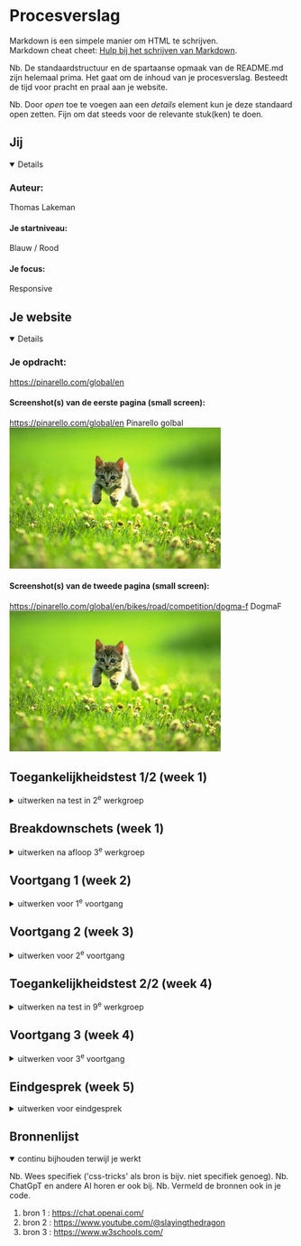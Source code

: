 # Procesverslag
Markdown is een simpele manier om HTML te schrijven.  
Markdown cheat cheet: [Hulp bij het schrijven van Markdown](https://github.com/adam-p/markdown-here/wiki/Markdown-Cheatsheet).

Nb. De standaardstructuur en de spartaanse opmaak van de README.md zijn helemaal prima. Het gaat om de inhoud van je procesverslag. Besteedt de tijd voor pracht en praal aan je website.

Nb. Door *open* toe te voegen aan een *details* element kun je deze standaard open zetten. Fijn om dat steeds voor de relevante stuk(ken) te doen.





## Jij

<details open>

  ### Auteur:
  Thomas Lakeman

  #### Je startniveau:
  Blauw / Rood

  #### Je focus:
  Responsive
 
</details>





## Je website

<details open>

  ### Je opdracht:
  https://pinarello.com/global/en 

  #### Screenshot(s) van de eerste pagina (small screen): 
 https://pinarello.com/global/en Pinarello golbal 
  <img src="readme-images/dummy-plaatje.jpg" width="375px" alt="omschrijving van de pagina">

  #### Screenshot(s) van de tweede pagina (small screen):
  https://pinarello.com/global/en/bikes/road/competition/dogma-f DogmaF
  <img src="readme-images/dummy-plaatje.jpg" width="375px" alt="omschrijving van de pagina">
 
</details>



## Toegankelijkheidstest 1/2 (week 1)

<details>
  <summary>uitwerken na test in 2<sup>e</sup> werkgroep</summary>

  ### Bevindingen
  Ik heb de toegankelijk getest van de Pinarello website. 
  Wat ik heb ervaren is dat de voice over heel snel eigenlijk veel te snel de linkjes voor las. 
  ik heb die toen meteen langzamer gezet om het beter te kunnen volgen. Het is heel lastig om te volgen en eigenlijk niet te doen.

</details>


## Breakdownschets (week 1)

<details>
  <summary>uitwerken na afloop 3<sup>e</sup> werkgroep</summary>

   ### Bevindingen
Ik heb deze week gekeken naar de opbouw van mijn html en gekeken of er nog onerdelen verbeterd moesten worden of nog niet semantisch correct waren. Om daar bij te helpen heb ik een break down schets gemaakt van de pagina. Dit hebben we gedaan om snel een overzicht te krijgen waar je gobaal welke code waar voor nodig hebt. 

  ### de hele pagina: 
  <img src="readme-images/Schets1" width="375px" alt="breakdown van de hele pagina">
</details>





## Voortgang 1 (week 2)

<details>
  <summary>uitwerken voor 1<sup>e</sup> voortgang</summary>

  ### Stand van zaken
  Waar ik vooral deze week tegen aan liep was het maken van de navigatie. Ik had de code genomen uit de flexbox opdracht die we moesten maken en probeerde die om te bouwen naar wat toepasselijk was voor mij. Ook heb ik samen met Lin mijn html gecontroleerd en ik moest in de naviagtie gebruik maken van een a en 1 keer een button inplaats van alleen maar de a. ook hebben we gekeken naar het gebruik van de h1,h2,h3. Ik twijfelde hier zelf over of ik ze goed gebruikte. Ik had ze niet fout maar de extra uitleg van Lin hielp wel.
</details>





## Voortgang 2 (week 3)

<details>
  <summary>uitwerken voor 2<sup>e</sup> voortgang</summary>

  ### Stand van zaken
  In het tweede voortgangs gesprek liepen we voornamelijk mijn code door om te kijken naar verbeteringen en of er fouten in zaten. Ik had die dag daarvoor een aantal vragen gesteld en liep ik tegen een aantal punten aan. Zoals bijvoorbeeld het mijn footer. ik moest een flexbox in een flexbox maken en naar mijn gevoel ging dat niet goed maar aan het eind van de les was het me gelukt en stond de footer voor een groot deel. Ook hadden we de planning voor de rest van de weken daargenomen en gekeken waar ik stodn en wat ik nog moest doen. 

</details>




## Toegankelijkheidstest 2/2 (week 4)

<details>
  <summary>uitwerken na test in 9<sup>e</sup> werkgroep</summary>

  ### Bevindingen
We hadden in de les niet de toegangelijkstest gedaan. Inplaats daarvan heb ik wel vragen kunnen stellen. Zo heb ik een flexbox probleem kunnen oplossen die met een @media niet van row naar collum wilde gaan en heb ik de positie van elementen in de flexbox kunnen aanpassen en oplossen. Nu staat alle goed in de flexboxen.

Hieronder staat de toegankelijkheids test.

  <img src="readme-images/wcag-p1.png" width="375px" alt="toegankelijkheids test pagina 1">

  <img src="readme-images/wcag-p2.png" width="375px" alt="toegankelijkheids test pagina 2">

  <img src="readme-images/wcag-p3.png" width="375px" alt="toegankelijkheids test pagina 3">

  <img src="readme-images/wcag-p4.png" width="375px" alt="toegankelijkheids test pagina 4">

   <img src="readme-images/wcag-p5.png" width="375px" alt="toegankelijkheids test pagina 5">

</details>




## Voortgang 3 (week 4)

<details>
  <summary>uitwerken voor 3<sup>e</sup> voortgang</summary>

  ### Stand van zaken
  Ik liep deze week nog te het maken van mijn class rij aan. Het lukte me niet om ze perfect naast elkaar te krijgen. Door wat hulp en het gebruik van een div's is het uiteindelijk toch gelukt. OOk liep ik vast op het maken van mijn interactie. Ik begrep niet wat ik fout deed en waar de fout zat. Na wat hulp van Lynn kwamen we er achter wat hetprobleem was en waar het fout ging. Gelukkig heb ik het optijd kunnen oplossen omdat ik best wat stress door kreeg dat het maar niet lukte.
</details>





## Eindgesprek (week 5)

<details>
  <summary>uitwerken voor eindgesprek</summary>

  ### Je uitkomst - karakteristiek screenshots:
  <img src="readme-images/p1" width="375px" alt="uitomst opdracht 1">
  <img src="readme-images/p1.1" width="375px" alt="uitomst opdracht 1">
  <img src="readme-images/p1.2" width="375px" alt="uitomst opdracht 1">
  <img src="readme-images/p1.3" width="375px" alt="uitomst opdracht 1">
  <img src="readme-images/p1.4" width="375px" alt="uitomst opdracht 1">
  <img src="readme-images/p1.5" width="375px" alt="uitomst opdracht 1">
  <img src="readme-images/p1.6" width="375px" alt="uitomst opdracht 1">

Hierboven staat in screenshots mijn eerste pagina. 
Hierboven staat in screenshots mijn tweede pagina. 

  <img src="readme-images/p2" width="375px" alt="uitomst opdracht 1">
  <img src="readme-images/p2.1" width="375px" alt="uitomst opdracht 1">
  <img src="readme-images/p2.2" width="375px" alt="uitomst opdracht 1">
  <img src="readme-images/p2.3" width="375px" alt="uitomst opdracht 1">
  <img src="readme-images/p2.4" width="375px" alt="uitomst opdracht 1">
  <img src="readme-images/p2.5" width="375px" alt="uitomst opdracht 1">
  <img src="readme-images/p2.6" width="375px" alt="uitomst opdracht 1">
  <img src="readme-images/p2.7" width="375px" alt="uitomst opdracht 1">

  ### Dit ging goed/Heb ik geleerd: 
  Ik heb echt enrom veel geleerd afgelopen maand en ik heb meer vertrouwen gekregen in mijn kunnen qua code en meer plezier. Ik wilde perce responsive leren omdat me die handig van pas lijkt te komen bij het maken van mijn portfolio. Waar ik het meerst van heb geleerd en waar ik het meest me heb gestrugeld is de opmaak van mijn flexboxen en de interactie daarmee. 

  <img src="readme-images/flexbox.jpg" width="375px" alt="top">
  <img src="readme-images/flexjava" width="375px" alt="top">


  ### Dit was lastig/Is niet gelukt:
  Wat me nog niet gelukt was is om in de titel en in mijn class rij de h1 en de h4 voor het eerste gedeelde solide te maken en voor het tweede gedeelte transparant te maken. IK denk dat ik er misschien een div van had moeten maken om het op te kunnen lossen alleen wist ik dat niet zeker. Ook was het me nog niet gelukt om de carrousel perfect uit te lijnen. Ik wit niet waarom en kwam er eigenlijk ook pas laat achter dat het niet perfect uitgeleind was. Door de tijdsdruk had ik eigenlijk nog mijn code willen nalopen en controleren en misschien nog willen aanpassen of vebeteren alleen zat dat er helaas niet meer in.

  <img src="readme-images/dikte.jpg" width="375px" alt="bummer">
  <img src="readme-images/dikte-2.jpg" width="375px" alt="bummer">
  <img src="readme-images/perfect.jpg" width="375px" alt="bummer">
</details>





## Bronnenlijst

<details open>
  <summary>continu bijhouden terwijl je werkt</summary>

  Nb. Wees specifiek ('css-tricks' als bron is bijv. niet specifiek genoeg). 
  Nb. ChatGpT en andere AI horen er ook bij.
  Nb. Vermeld de bronnen ook in je code.

  1. bron 1 : https://chat.openai.com/
  2. bron 2 : https://www.youtube.com/@slayingthedragon
  3. bron 3 : https://www.w3schools.com/

</details>